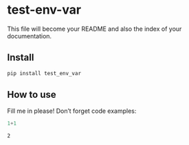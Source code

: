 test-env-var
================

<!-- WARNING: THIS FILE WAS AUTOGENERATED! DO NOT EDIT! -->

This file will become your README and also the index of your
documentation.

## Install

``` sh
pip install test_env_var
```

## How to use

Fill me in please! Don’t forget code examples:

``` python
1+1
```

    2
